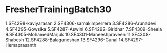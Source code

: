 # FresherTrainingBatch30
1.SF4298-kaviyarasan
2.SF4306-samakimperrera
3.SF4286-Arunadevi
4.SF4295-Gowsika
5.SF4287-Aswini
6.SF4292-Giridhar
7.SF4309-Sheela
9.SF4305-MohamedMarjuk
10.SF4301-Maneeshpraveen
11.SF4308-Shabesh
12.SF4288-Balaganeshan
13.SF4296-Gunal
14.SF4297-Hemaprasanth